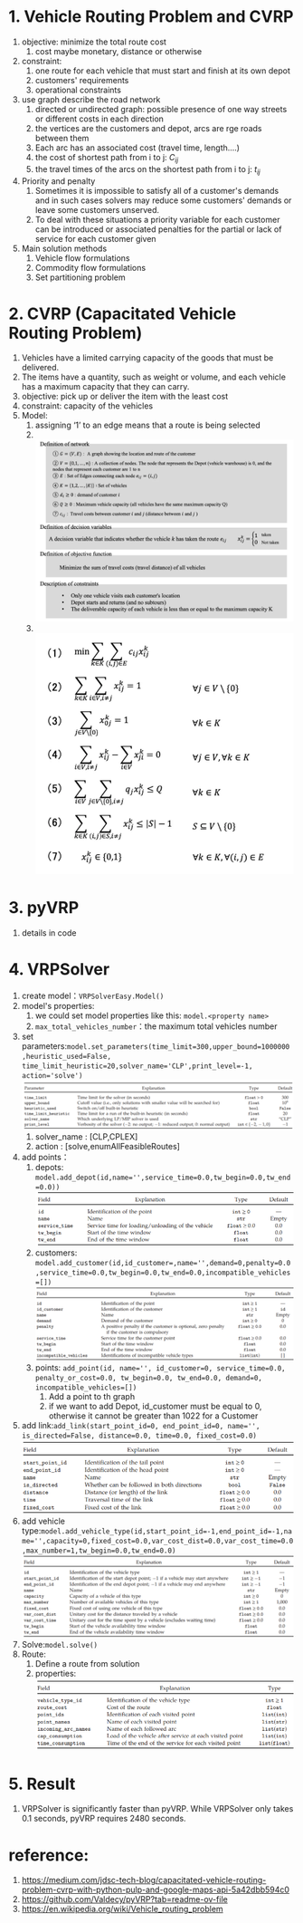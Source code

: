 # 1. Vehicle Routing Problem and CVRP
1. objective: minimize the total route cost
   1. cost maybe monetary, distance or otherwise
2. constraint:
   1. one route for each vehicle that must start and finish at its own depot
   2. customers' requirements 
   3. operational constraints
3. use graph describe the road network 
   1. directed or undirected graph: possible presence of one way streets or different costs in each direction
   2. the vertices are the customers and depot, arcs are rge roads between them
   3. Each arc has an associated cost (travel time, length....)
   4. the cost of shortest path from i to j: $C_{ij}$
   5. the travel times of the arcs on the shortest path from i to j: $t_{ij}$
4. Priority and penalty
   1. Sometimes it is impossible to satisfy all of a customer's demands and in such cases solvers may reduce some customers' demands or leave some customers unserved.
   2. To deal with these situations a priority variable for each customer can be introduced or associated penalties for the partial or lack of service for each customer given
5. Main solution methods
   1. Vehicle flow formulations
   2. Commodity flow formulations
   3. Set partitioning problem

# 2. CVRP (Capacitated Vehicle Routing Problem) 
1. Vehicles have a limited carrying capacity of the goods that must be delivered.
2. The items have a quantity, such as weight or volume, and each vehicle has a maximum capacity that they can carry.
3. objective: pick up or deliver the item with the least cost
4. constraint: capacity of the vehicles
5. Model:
   1. assigning ‘1’ to an edge means that a route is being selected
   2. <br>![](./pic/00.webp)
   3. <br>![](./pic/01.png)
# 3. pyVRP
1. details in code
# 4. VRPSolver
1. create model：`VRPSolverEasy.Model()`
2. model's properties:
   1. we could set model properties like this: `model.<property name>`
   2. `max_total_vehicles_number`：the maximum total vehicles number
3. set parameters:`model.set_parameters(time_limit=300,upper_bound=1000000,heuristic_used=False, time_limit_heuristic=20,solver_name='CLP',print_level=-1,  action='solve')`<br>![](./pic/07.png)
   1. solver_name : [CLP,CPLEX]
   2. action : [solve,enumAllFeasibleRoutes]
4. add points：
   1. depots: `model.add_depot(id,name='',service_time=0.0,tw_begin=0.0,tw_end=0.0))`<br>![](./pic/02.png)
   2. customers: `model.add_customer(id,id_customer=,name='',demand=0,penalty=0.0,service_time=0.0,tw_begin=0.0,tw_end=0.0,incompatible_vehicles=[])`<br>![](./pic/03.png)
   3. points: `add_point(id, name='', id_customer=0, service_time=0.0, penalty_or_cost=0.0, tw_begin=0.0, tw_end=0.0, demand=0, incompatible_vehicles=[])`
      1. Add a point to th graph
      2.  if we want to add Depot, id_customer must be equal to 0, otherwise it cannot be greater than 1022 for a Customer
5. add link:`add_link(start_point_id=0, end_point_id=0, name='', is_directed=False, distance=0.0, time=0.0, fixed_cost=0.0)`<br>![](./pic/04.png)
6. add vehicle type:`model.add_vehicle_type(id,start_point_id=-1,end_point_id=-1,name='',capacity=0,fixed_cost=0.0,var_cost_dist=0.0,var_cost_time=0.0,max_number=1,tw_begin=0.0,tw_end=0.0)`<br>![](./pic/05.png)
7. Solve:`model.solve()`
8. Route:
   1. Define a route from solution
   2. properties: <br>![](./pic/06.png)

# 5. Result
1. VRPSolver is significantly faster than pyVRP. While VRPSolver only takes 0.1 seconds, pyVRP requires 2480 seconds.
# reference:
1. https://medium.com/jdsc-tech-blog/capacitated-vehicle-routing-problem-cvrp-with-python-pulp-and-google-maps-api-5a42dbb594c0
2. https://github.com/Valdecy/pyVRP?tab=readme-ov-file
3. https://en.wikipedia.org/wiki/Vehicle_routing_problem